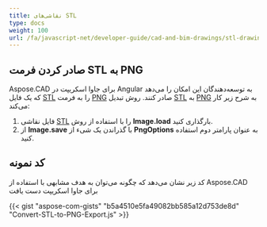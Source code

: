 ```yaml
---
title: نقاشی‌های STL
type: docs
weight: 100
url: /fa/javascript-net/developer-guide/cad-and-bim-drawings/stl-drawings/
---
```


## **صادر کردن فرمت STL به PNG**

Aspose.CAD برای جاوا اسکریپت در Angular به توسعه‌دهندگان این امکان را می‌دهد که یک فایل [STL](https://docs.fileformat.com/cad/stl/) را به فرمت [PNG](https://docs.fileformat.com/image/png/) صادر کنند.
روش تبدیل [STL](https://docs.fileformat.com/cad/stl/) به [PNG](https://docs.fileformat.com/image/png/) به شرح زیر کار می‌کند:

1. فایل نقاشی [STL](https://docs.fileformat.com/cad/stl/) را با استفاده از روش **Image.load** بارگذاری کنید.
1. از **Image.save** با گذراندن یک شیء از **PngOptions** به عنوان پارامتر دوم استفاده کنید.

## کد نمونه

کد زیر نشان می‌دهد که چگونه می‌توان به هدف مشابهی با استفاده از Aspose.CAD برای جاوا اسکریپت دست یافت

{{< gist "aspose-com-gists" "b5a4510e5fa49082bb585a12d753de8d" "Convert-STL-to-PNG-Export.js" >}}
